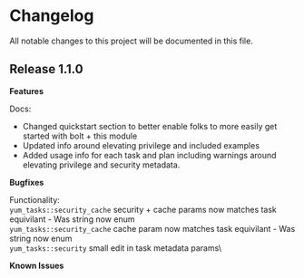# Changelog

All notable changes to this project will be documented in this file.

## Release 1.1.0

**Features**

Docs:

- Changed quickstart section to better enable folks to more easily get started with bolt + this module
- Updated info around elevating privilege and included examples
- Added usage info for each task and plan including warnings around elevating privilege and security metadata.

**Bugfixes**

Functionality:\
```yum_tasks::security_cache``` security + cache params now matches task equivilant - Was string now enum\
```yum_tasks::security_cache``` cache param now matches task equivilant - Was string now enum\
```yum_tasks::security``` small edit in task metadata params\

**Known Issues**